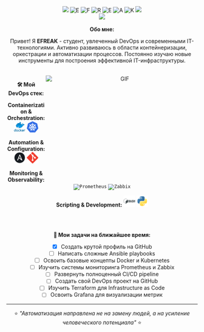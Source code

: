 <br />
<br />
<br />
<div align="center">
  <img src="https://media.giphy.com/media/hvRJCLFzcasrR4ia7z/giphy.gif" width="112px">
  <img src="https://www.animatedimages.org/data/media/43/animated-letter-image-0187.gif" width="64" alt="E" />
  <img src="https://www.animatedimages.org/data/media/43/animated-letter-image-0186.gif" width="64" alt="F" />
  <img src="https://www.animatedimages.org/data/media/43/animated-letter-image-0198.gif" width="70" alt="R" />
  <img src="https://www.animatedimages.org/data/media/43/animated-letter-image-0187.gif" width="64" alt="E" />
  <img src="https://www.animatedimages.org/data/media/43/animated-letter-image-0213.gif" width="75" alt="A" />
  <img src="https://www.animatedimages.org/data/media/43/animated-letter-image-0203.gif" width="72" alt="K" />
  <img src="https://media.giphy.com/media/hvRJCLFzcasrR4ia7z/giphy.gif" width="112px">
</div>

<div align="center">
  <img src="https://media1.giphy.com/media/v1.Y2lkPTc5MGI3NjExbTc4cXI3OW1ob2drcnVmeW95M2R4and1NTM3YWxvbXhxanR4OTh4ZCZlcD12MV9pbnRlcm5hbF9naWZfYnlfaWQmY3Q9cw/SlmcCHLuy7WDnYpRnc/giphy.gif" width="350"/>
</div>

<div align="center">
  
  **Обо мне:**  
  
Привет! Я **EFREAK** - студент, увлеченный DevOps и современными IT-технологиями. Активно развиваюсь в области контейнеризации, оркестрации и автоматизации процессов. Постоянно изучаю новые инструменты для построения эффективной IT-инфраструктуры.

<br />

<img align="right" alt="GIF" src="https://media.giphy.com/media/qgQUggAC3Pfv687qPC/giphy.gif" width="400" height="280" />

**🛠️ Мой DevOps стек:**

**Containerization & Orchestration:**
<code><img height="30" src="https://raw.githubusercontent.com/github/explore/80688e429a7d4ef2fca1e82350fe8e3517d3494d/topics/docker/docker.png" title="Docker"></code>
<code><img height="30" src="https://raw.githubusercontent.com/github/explore/80688e429a7d4ef2fca1e82350fe8e3517d3494d/topics/kubernetes/kubernetes.png" title="Kubernetes"></code>

**Automation & Configuration:**
<code><img height="30" src="https://raw.githubusercontent.com/github/explore/80688e429a7d4ef2fca1e82350fe8e3517d3494d/topics/ansible/ansible.png" title="Ansible"></code>
<code><img height="30" src="https://raw.githubusercontent.com/github/explore/80688e429a7d4ef2fca1e82350fe8e3517d3494d/topics/git/git.png" title="Git"></code>

**Monitoring & Observability:**
<code><img height="30" src="https://simpleicons.org/icons/prometheus.svg" title="Prometheus"></code>
<code><img height="30" src="https://www.vectorlogo.zone/logos/zabbix/zabbix-icon.svg" title="Zabbix"></code>

**Scripting & Development:**
<code><img height="30" src="https://raw.githubusercontent.com/github/explore/80688e429a7d4ef2fca1e82350fe8e3517d3494d/topics/bash/bash.png" title="Bash"></code>
<code><img height="30" src="https://raw.githubusercontent.com/github/explore/80688e429a7d4ef2fca1e82350fe8e3517d3494d/topics/python/python.png" title="Python"></code>

<br />
<br />

**🎯 Мои задачи на ближайшее время:**
<!-- TODO-IST:START -->
* [x] Создать крутой профиль на GitHub
* [ ] Написать сложные Ansible playbooks
* [ ] Освоить базовые концепты Docker и Kubernetes
* [ ] Изучить системы мониторинга Prometheus и Zabbix
* [ ] Развернуть полноценный CI/CD pipeline
* [ ] Создать свой DevOps проект на GitHub
* [ ] Изучить Terraform для Infrastructure as Code
* [ ] Освоить Grafana для визуализации метрик
<!-- TODO-IST:END -->

---

  
⭐ *"Автоматизация направлена не на замену людей, а на усиление человеческого потенциала"* ⭐

</div>
